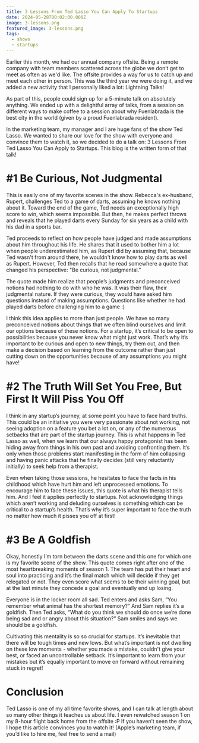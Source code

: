 ```yaml
---
title: 3 Lessons From Ted Lasso You Can Apply To Startups
date: 2024-05-28T00:02:00.000Z
image: 3-lessons.png
featured_image: 3-lessons.png
tags:
  - shows
  - startups
---
```

Earlier this month, we had our annual company offsite. Being a remote company with team members scattered across the globe we don’t get to meet as often as we'd like. The offsite provides a way for us to catch up and meet each other in person. This was the third year we were doing it, and we added a new activity that I personally liked a lot: Lightning Talks!

As part of this, people could sign up for a 5-minute talk on absolutely anything. We ended up with a delightful array of talks, from a session on different ways to make coffee to a session about why Fuenlabrada is the best city in the world (given by a proud Fuenlabrada resident).

In the marketing team, my manager and I are huge fans of the show Ted Lasso. We wanted to share our love for the show with everyone and convince them to watch it, so we decided to do a talk on: 3 Lessons From Ted Lasso You Can Apply to Startups. This blog is the written form of that talk!



# \#1 Be Curious, Not Judgmental

This is easily one of my favorite scenes in the show. Rebecca's ex-husband, Rupert, challenges Ted to a game of darts, assuming he knows nothing about it. Toward the end of the game, Ted needs an exceptionally high score to win, which seems impossible. But then, he makes perfect throws and reveals that he played darts every Sunday for six years as a child with his dad in a sports bar.

Ted proceeds to reflect on how people have judged and made assumptions about him throughout his life. He shares that it used to bother him a lot when people underestimated him, as Rupert did by assuming that, because Ted wasn't from around there, he wouldn't know how to play darts as well as Rupert. However, Ted then recalls that he read somewhere a quote that changed his perspective: "Be curious, not judgmental."

The quote made him realize that people’s judgments and preconceived notions had nothing to do with who he was. It was their flaw, their judgmental nature. If they were curious, they would have asked him questions instead of making assumptions. Questions like whether he had played darts before challenging him to a game :)

I think this idea applies to more than just people. We have so many preconceived notions about things that we often blind ourselves and limit our options because of these notions. For a startup, it’s critical to be open to possibilities because you never know what might just work. That’s why it’s important to be curious and open to new things, try them out, and then make a decision based on learning from the outcome rather than just cutting down on the opportunities because of any assumptions you might have!



# \#2 The Truth Will Set You Free, But First It Will Piss You Off

I think in any startup’s journey, at some point you have to face hard truths. This could be an initiative you were very passionate about not working, not seeing adoption on a feature you bet a lot on, or any of the numerous setbacks that are part of the startup journey. This is what happens in Ted Lasso as well, when we learn that our always happy protagonist has been hiding away from things in his own past and avoiding confronting them. It’s only when those problems start manifesting in the form of him collapsing and having panic attacks that he finally decides (still very reluctantly initially) to seek help from a therapist.

Even when taking those sessions, he hesitates to face the facts in his childhood which have hurt him and left unprocessed emotions. To encourage him to face these issues, this quote is what his therapist tells him. And I feel it applies perfectly to startups. Not acknowledging things which aren’t working and deluding ourselves is something which can be critical to a startup’s health. That’s why it’s super important to face the truth no matter how much it pisses you off at first!



# \#3 Be A Goldfish

Okay, honestly I’m torn between the darts scene and this one for which one is my favorite scene of the show. This quote comes right after one of the most heartbreaking moments of season 1. The team has put their heart and soul into practicing and it’s the final match which will decide if they get relegated or not. They even score what seems to be their winning goal, but at the last minute they concede a goal and eventually end up losing.

Everyone is in the locker room all sad. Ted enters and asks Sam, “You remember what animal has the shortest memory?” And Sam replies it’s a goldfish. Then Ted asks, “What do you think we should do once we’re done being sad and or angry about this situation?” Sam smiles and says we should be a goldfish.

Cultivating this mentality is so so crucial for startups. It’s inevitable that there will be tough times and new lows. But what’s important is not dwelling on these low moments - whether you made a mistake, couldn't give your best, or faced an uncontrollable setback. It’s important to learn from your mistakes but it’s equally important to move on forward without remaining stuck in regret!



# Conclusion

Ted Lasso is one of my all time favorite shows, and I can talk at length about so many other things it teaches us about life. I even rewatched season 1 on my 8-hour flight back home from the offsite :P If you haven’t seen the show, I hope this article convinces you to watch it! (Apple’s marketing team, if you’d like to hire me, feel free to send a mail)
